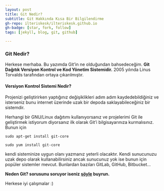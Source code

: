 ```yaml
---
layout: post
title: Git Nedir?
subtitle: Git Hakkında Kısa Bir Bilgilendirme
gh-repo: ilteriskesk/ilteriskesk.github.io
gh-badge: [star, fork, follow]
tags: [jekyll, blog, git, github]

---
```


### Git Nedir?

Herkese merhaba. Bu yazımda Git’in ne olduğundan bahsedeceğim. **Git Dağıtık Versiyon Kontrol ve Kod Yönetim Sistemidir.** 2005 yılında Linus Torvalds tarafından ortaya çıkarılmıştır.

#### Versiyon Kontrol Sistemi Nedir?

Projenizi geliştirirken yaptığınız değişiklikleri adım adım kaydedebildiğiniz ve isterseniz bunu internet üzerinde uzak bir depoda saklayabileceğiniz bir sistemdir.

Herhangi bir GNU/Linux dağıtımı kullanıyorsanız ve projelerimi Git ile geliştirmek istiyorum diyorsanız ilk olarak Git’i bilgisayarınıza kurmalısınız. Bunun için

```
sudo apt-get install git-core
```

```
sudo yum install git-core
```

kendi sisteminize uygun olanı yazmanız yeterli olacaktır. Kendi sunucunuzu uzak depo olarak kullanabilirsiniz ancak sunucunuz yok ise bunun için popüler sistemler mevcut. Bunlardan bazıları GitLab, GitHub, Bitbucket…

**Neden Git? sorusunu soruyor iseniz [şöyle](/2018-08-04-nedengir.md) buyrun.**

Herkese iyi çalışmalar :)